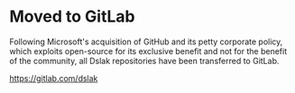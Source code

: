 # Moved to GitLab
Following Microsoft's acquisition of GitHub and its petty corporate policy, which exploits open-source for its exclusive benefit and not for the benefit of the community, all Dslak repositories have been transferred to GitLab.

https://gitlab.com/dslak

